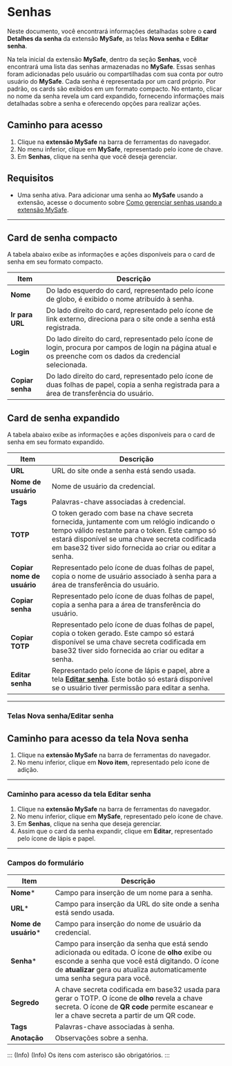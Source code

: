 # Senhas

Neste documento, você encontrará informações detalhadas sobre o **card Detalhes da senha** da extensão **MySafe**, as telas **Nova senha** e **Editar senha**.

Na tela inicial da extensão **MySafe**, dentro da seção **Senhas**, você encontrará uma lista das senhas armazenadas no **MySafe**. Essas senhas foram adicionadas pelo usuário ou compartilhadas com sua conta por outro usuário do **MySafe**. Cada senha é representada por um card próprio. Por padrão, os cards são exibidos em um formato compacto. No entanto, clicar no nome da senha revela um card expandido, fornecendo informações mais detalhadas sobre a senha e oferecendo opções para realizar ações.

## Caminho para acesso

1. Clique na **extensão MySafe** na barra de ferramentas do navegador.
2. No menu inferior, clique em **MySafe**, representado pelo ícone de chave.
3. Em **Senhas**, clique na senha que você deseja gerenciar.

## Requisitos

- Uma senha ativa. Para adicionar uma senha ao **MySafe** usando a extensão, acesse o documento sobre [Como gerenciar senhas usando a extensão MySafe](/v3-33/docs/pt/mysafe-extension-manage-passwords).

---

## Card de senha compacto

A tabela abaixo exibe as informações e ações disponíveis para o card de senha em seu formato compacto.

| Item                | Descrição                                                                                                 |
|---------------------|-----------------------------------------------------------------------------------------------------------|
| **Nome**            | Do lado esquerdo do card, representado pelo ícone de globo, é exibido o nome atribuído à senha.           |
| **Ir para URL**     | Do lado direito do card, representado pelo ícone de link externo, direciona para o site onde a senha está registrada. |
| **Login**           | Do lado direito do card, representado pelo ícone de login, procura por campos de login na página atual e os preenche com os dados da credencial selecionada. |
| **Copiar senha**    | Do lado direito do card, representado pelo ícone de duas folhas de papel, copia a senha registrada para a área de transferência do usuário. |

## Card de senha expandido

A tabela abaixo exibe as informações e ações disponíveis para o card de senha em seu formato expandido.

| Item                | Descrição                                                                                                         |
|---------------------|-------------------------------------------------------------------------------------------------------------------|
| **URL**             | URL do site onde a senha está sendo usada.                                                                       |
| **Nome de usuário** | Nome de usuário da credencial.                                                                                     |
| **Tags**            | Palavras-chave associadas à credencial.                                                                           |
| **TOTP**            | O token gerado com base na chave secreta fornecida, juntamente com um relógio indicando o tempo válido restante para o token. Este campo só estará disponível se uma chave secreta codificada em base32 tiver sido fornecida ao criar ou editar a senha. |
| **Copiar nome de usuário** | Representado pelo ícone de duas folhas de papel, copia o nome de usuário associado à senha para a área de transferência do usuário. |
| **Copiar senha**    | Representado pelo ícone de duas folhas de papel, copia a senha para a área de transferência do usuário.          |
| **Copiar TOTP**     | Representado pelo ícone de duas folhas de papel, copia o token gerado. Este campo só estará disponível se uma chave secreta codificada em base32 tiver sido fornecida ao criar ou editar a senha. |
| **Editar senha**    | Representado pelo ícone de lápis e papel, abre a tela **[Editar senha](/v3-33/docs/pt/mysafe-extension-passwords#telas-nova-senhaeditar-senha)**. Este botão só estará disponível se o usuário tiver permissão para editar a senha. |

---

### Telas Nova senha/Editar senha

## Caminho para acesso da tela Nova senha

1. Clique na **extensão MySafe** na barra de ferramentas do navegador.
2. No menu inferior, clique em **Novo item**, representado pelo ícone de adição.

***

### Caminho para acesso da tela Editar senha

1. Clique na **extensão MySafe** na barra de ferramentas do navegador.
2. No menu inferior, clique em **MySafe**, representado pelo ícone de chave.
3. Em **Senhas**, clique na senha que deseja gerenciar.
4. Assim que o card da senha expandir, clique em **Editar**, representado pelo ícone de lápis e papel.

***

### Campos do formulário

| Item              | Descrição                                                                                                            |
|-------------------|----------------------------------------------------------------------------------------------------------------------|
| **Nome***         | Campo para inserção de um nome para a senha.                                                                        |
| **URL***          | Campo para inserção da URL do site onde a senha está sendo usada.                                                     |
| **Nome de usuário*** | Campo para inserção do nome de usuário da credencial.                                                               |
| **Senha***        | Campo para inserção da senha que está sendo adicionada ou editada. O ícone de **olho** exibe ou esconde a senha que você está digitando. O ícone de **atualizar** gera ou atualiza automaticamente uma senha segura para você. |
| **Segredo**       | A chave secreta codificada em base32 usada para gerar o TOTP. O ícone de **olho** revela a chave secreta. O ícone de **QR code** permite escanear e ler a chave secreta a partir de um QR code. |
| **Tags**          | Palavras-chave associadas à senha.                                                                                   |
| **Anotação**      | Observações sobre a senha.                                                                                           |

::: (Info) (Info)
Os itens com asterisco são obrigatórios.
:::
